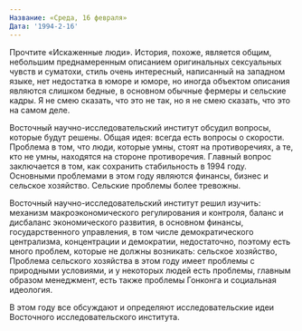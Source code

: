 ```yaml
---
Название: «Среда, 16 февраля»
Дата: '1994-2-16'
---
```

Прочтите «Искаженные люди». История, похоже, является общим, небольшим преднамеренным описанием оригинальных сексуальных чувств и суматохи, стиль очень интересный, написанный на западном языке, нет недостатка в юморе и юморе, но иногда объектом описания являются слишком бедные, в основном обычные фермеры и сельские кадры. Я не смею сказать, что это не так, но я не смею сказать, что это на самом деле.

Восточный научно-исследовательский институт обсудил вопросы, которые будут решены. Общая идея: всегда есть вопросы о скорости. Проблема в том, что люди, которые умны, стоят на противоречиях, а те, кто не умны, находятся на стороне противоречия. Главный вопрос заключается в том, как сохранить стабильность в 1994 году. Основными проблемами в этом году являются финансы, бизнес и сельское хозяйство. Сельские проблемы более тревожны.

Восточный научно-исследовательский институт решил изучить: механизм макроэкономического регулирования и контроля, баланс и дисбаланс экономического развития, в основном финансы, государственного управления, в том числе демократического централизма, концентрации и демократии, недостаточно, поэтому есть много проблем, которые не должны возникать: сельское хозяйство, Проблема сельского хозяйства в этом году имеет проблемы с природными условиями, и у некоторых людей есть проблемы, главным образом менеджмент, есть также проблемы Гонконга и социальная идеология.

В этом году все обсуждают и определяют исследовательские идеи Восточного исследовательского института.
